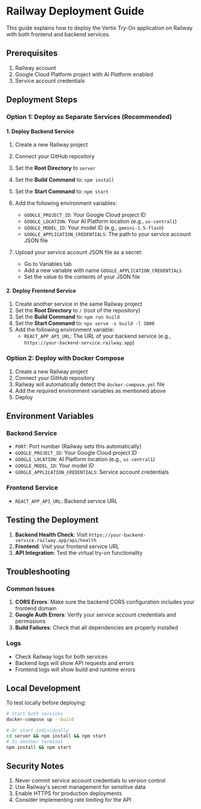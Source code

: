 # Railway Deployment Guide

This guide explains how to deploy the Vertix Try-On application on Railway with both frontend and backend services.

## Prerequisites

1. Railway account
2. Google Cloud Platform project with AI Platform enabled
3. Service account credentials

## Deployment Steps

### Option 1: Deploy as Separate Services (Recommended)

#### 1. Deploy Backend Service

1. Create a new Railway project
2. Connect your GitHub repository
3. Set the **Root Directory** to `server`
4. Set the **Build Command** to: `npm install`
5. Set the **Start Command** to: `npm start`
6. Add the following environment variables:
   - `GOOGLE_PROJECT_ID`: Your Google Cloud project ID
   - `GOOGLE_LOCATION`: Your AI Platform location (e.g., `us-central1`)
   - `GOOGLE_MODEL_ID`: Your model ID (e.g., `gemini-1.5-flash`)
   - `GOOGLE_APPLICATION_CREDENTIALS`: The path to your service account JSON file

7. Upload your service account JSON file as a secret:
   - Go to Variables tab
   - Add a new variable with name `GOOGLE_APPLICATION_CREDENTIALS`
   - Set the value to the contents of your JSON file

#### 2. Deploy Frontend Service

1. Create another service in the same Railway project
2. Set the **Root Directory** to `/` (root of the repository)
3. Set the **Build Command** to: `npm run build`
4. Set the **Start Command** to: `npx serve -s build -l 3000`
5. Add the following environment variable:
   - `REACT_APP_API_URL`: The URL of your backend service (e.g., `https://your-backend-service.railway.app`)

### Option 2: Deploy with Docker Compose

1. Create a new Railway project
2. Connect your GitHub repository
3. Railway will automatically detect the `docker-compose.yml` file
4. Add the required environment variables as mentioned above
5. Deploy

## Environment Variables

### Backend Service
- `PORT`: Port number (Railway sets this automatically)
- `GOOGLE_PROJECT_ID`: Your Google Cloud project ID
- `GOOGLE_LOCATION`: AI Platform location (e.g., `us-central1`)
- `GOOGLE_MODEL_ID`: Your model ID
- `GOOGLE_APPLICATION_CREDENTIALS`: Service account credentials

### Frontend Service
- `REACT_APP_API_URL`: Backend service URL

## Testing the Deployment

1. **Backend Health Check**: Visit `https://your-backend-service.railway.app/api/health`
2. **Frontend**: Visit your frontend service URL
3. **API Integration**: Test the virtual try-on functionality

## Troubleshooting

### Common Issues

1. **CORS Errors**: Make sure the backend CORS configuration includes your frontend domain
2. **Google Auth Errors**: Verify your service account credentials and permissions
3. **Build Failures**: Check that all dependencies are properly installed

### Logs

- Check Railway logs for both services
- Backend logs will show API requests and errors
- Frontend logs will show build and runtime errors

## Local Development

To test locally before deploying:

```bash
# Start both services
docker-compose up --build

# Or start individually
cd server && npm install && npm start
# In another terminal
npm install && npm start
```

## Security Notes

1. Never commit service account credentials to version control
2. Use Railway's secret management for sensitive data
3. Enable HTTPS for production deployments
4. Consider implementing rate limiting for the API
